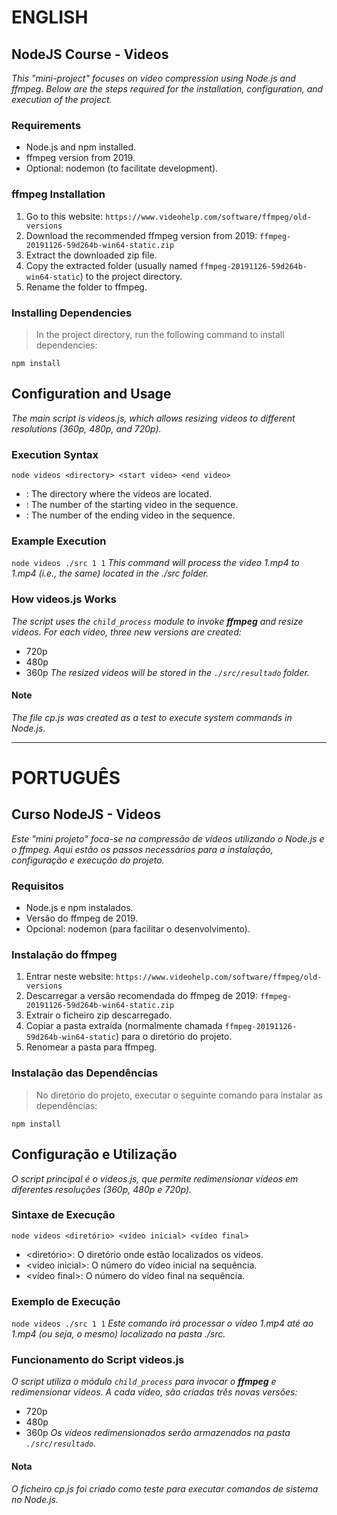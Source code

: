 # ENGLISH

## NodeJS Course - Videos
*This "mini-project" focuses on video compression using Node.js and ffmpeg. Below are the steps required for the installation, configuration, and execution of the project.*

### Requirements
- Node.js and npm installed.
- ffmpeg version from 2019.
- Optional: nodemon (to facilitate development).

### ffmpeg Installation
1. Go to this website: ``https://www.videohelp.com/software/ffmpeg/old-versions``
2. Download the recommended ffmpeg version from 2019: `ffmpeg-20191126-59d264b-win64-static.zip`
3. Extract the downloaded zip file.
4. Copy the extracted folder (usually named  ``ffmpeg-20191126-59d264b-win64-static``) to the project directory.
5. Rename the folder to ffmpeg.

### Installing Dependencies
> In the project directory, run the following command to install dependencies:
```
npm install
```

## Configuration and Usage
*The main script is videos.js, which allows resizing videos to different resolutions (360p, 480p, and 720p).*

### Execution Syntax
```node videos <directory> <start video> <end video>``` 
- <directory>: The directory where the videos are located.
- <start video>: The number of the starting video in the sequence.
- <end video>: The number of the ending video in the sequence.

### Example Execution
```node videos ./src 1 1```
*This command will process the video 1.mp4 to 1.mp4 (i.e., the same) located in the ./src folder.*

### How videos.js Works
*The script uses the `child_process` module to invoke **ffmpeg** and resize videos. For each video, three new versions are created:*
- 720p
- 480p
- 360p
*The resized videos will be stored in the `./src/resultado` folder.*

#### Note 
*The file cp.js was created as a test to execute system commands in Node.js.*

_______________________________________________________________________

# PORTUGUÊS

## Curso NodeJS - Videos
*Este "mini projeto" foca-se na compressão de vídeos utilizando o Node.js e o ffmpeg. Aqui estão os passos necessários para a instalação, configuração e execução do projeto.*

### Requisitos
- Node.js e npm instalados.
- Versão do ffmpeg de 2019.
- Opcional: nodemon (para facilitar o desenvolvimento).

### Instalação do ffmpeg
1. Entrar neste website: ``https://www.videohelp.com/software/ffmpeg/old-versions``
2. Descarregar a versão recomendada do ffmpeg de 2019: `ffmpeg-20191126-59d264b-win64-static.zip`
3. Extrair o ficheiro zip descarregado.
4. Copiar a pasta extraída (normalmente chamada ``ffmpeg-20191126-59d264b-win64-static``) para o diretório do projeto.
5. Renomear a pasta para ffmpeg.

### Instalação das Dependências
> No diretório do projeto, executar o seguinte comando para instalar as dependências:
```
npm install
```

## Configuração e Utilização
*O script principal é o videos.js, que permite redimensionar vídeos em diferentes resoluções (360p, 480p e 720p).*

### Sintaxe de Execução
```node videos <diretório> <vídeo inicial> <vídeo final>``` 
- <diretório>: O diretório onde estão localizados os vídeos.
- <vídeo inicial>: O número do vídeo inicial na sequência.
- <vídeo final>: O número do vídeo final na sequência.

### Exemplo de Execução
```node videos ./src 1 1```
*Este comando irá processar o vídeo 1.mp4 até ao 1.mp4 (ou seja, o mesmo) localizado na pasta ./src.*

### Funcionamento do Script videos.js
*O script utiliza o módulo `child_process` para invocar o **ffmpeg** e redimensionar vídeos. A cada vídeo, são criadas três novas versões:*
- 720p
- 480p
- 360p
*Os vídeos redimensionados serão armazenados na pasta `./src/resultado`.*

#### Nota 
*O ficheiro cp.js foi criado como teste para executar comandos de sistema no Node.js.*